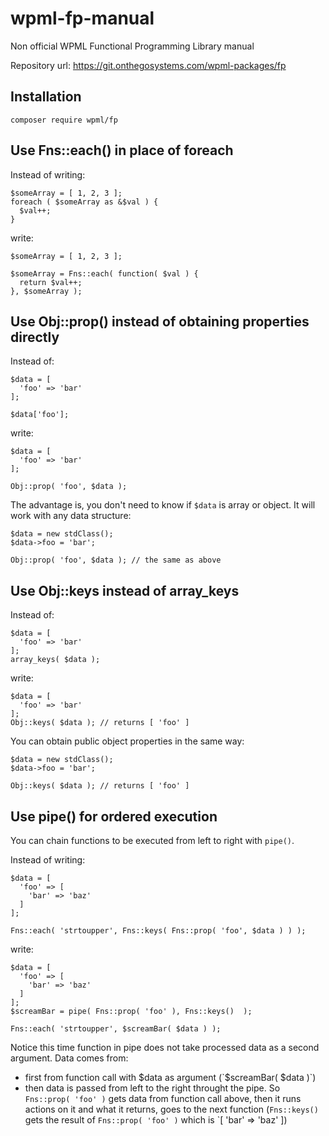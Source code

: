 # wpml-fp-manual

Non official WPML Functional Programming Library manual

Repository url: https://git.onthegosystems.com/wpml-packages/fp

## Installation

`composer require wpml/fp`

## Use Fns::each() in place of foreach

Instead of writing:

```
$someArray = [ 1, 2, 3 ];
foreach ( $someArray as &$val ) {
  $val++;
} 
```

write:

```
$someArray = [ 1, 2, 3 ];

$someArray = Fns::each( function( $val ) {
  return $val++;
}, $someArray );
```

## Use Obj::prop() instead of obtaining properties directly

Instead of:

```
$data = [
  'foo' => 'bar'
];

$data['foo'];
```


write:

```
$data = [
  'foo' => 'bar'
];

Obj::prop( 'foo', $data ); 
```

The advantage is, you don't need to know if `$data` is array or object. It will work with any data structure:

```
$data = new stdClass();
$data->foo = 'bar';

Obj::prop( 'foo', $data ); // the same as above
```

## Use Obj::keys instead of array_keys

Instead of:
```
$data = [
  'foo' => 'bar'
];
array_keys( $data );
```
write:
```
$data = [
  'foo' => 'bar'
];
Obj::keys( $data ); // returns [ 'foo' ]
```

You can obtain public object properties in the same way:
```
$data = new stdClass();
$data->foo = 'bar';

Obj::keys( $data ); // returns [ 'foo' ]
```

## Use pipe() for ordered execution

You can chain functions to be executed from left to right with `pipe()`.

Instead of writing:
```
$data = [
  'foo' => [
    'bar' => 'baz'
  ]
];

Fns::each( 'strtoupper', Fns::keys( Fns::prop( 'foo', $data ) ) );
```
write:
```
$data = [
  'foo' => [
    'bar' => 'baz'
  ]
];
$screamBar = pipe( Fns::prop( 'foo' ), Fns::keys()  );

Fns::each( 'strtoupper', $screamBar( $data ) );
```

Notice this time function in pipe does not take processed data as a second argument. Data comes from:
- first from function call with $data as argument (`$screamBar( $data )`)
- then data is passed from left to the right throught the pipe. So `Fns::prop( 'foo' )` gets data from function call above, then it runs actions on it and what it returns, goes to the next function (`Fns::keys()` gets the result of `Fns::prop( 'foo' )` which is `[ 'bar' => 'baz' ])

